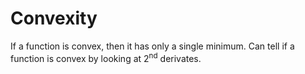 # Convexity

If a function is convex, then it has only a single minimum. Can tell if a
function is convex by looking at $2^{\text{nd}}$ derivates.
